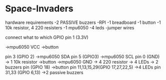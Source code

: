 # Space-Invaders
hardware requirements
-2 PASSIVE buzzers
-RPI
-1 breadboard
-1 button
-1 10k resistor, 4 220 resisters
-1 mpu6050
-4 leds
-jumper wires


connect what to which GPIO
pin 1 (3.3V)

->mpu6050 VCC
->button

pin 3 (GPIO 2)
->mpu6050 SDA
pin 5 (GPIO3)
->mpu6050 SCL
pin 0 (GND)
-> 1 10k resistor ->button
->mpu6050 GND
-> 4 220 resistor -> 4 LEDs
-> 2 buzzers 
pin (GPIO 18)
->button
pin 11,13,15,29(GPIO 17,27,22,5)
->4 LEDs
pin 31,33 (GPIO 6,13)
->2 passive buzzers

